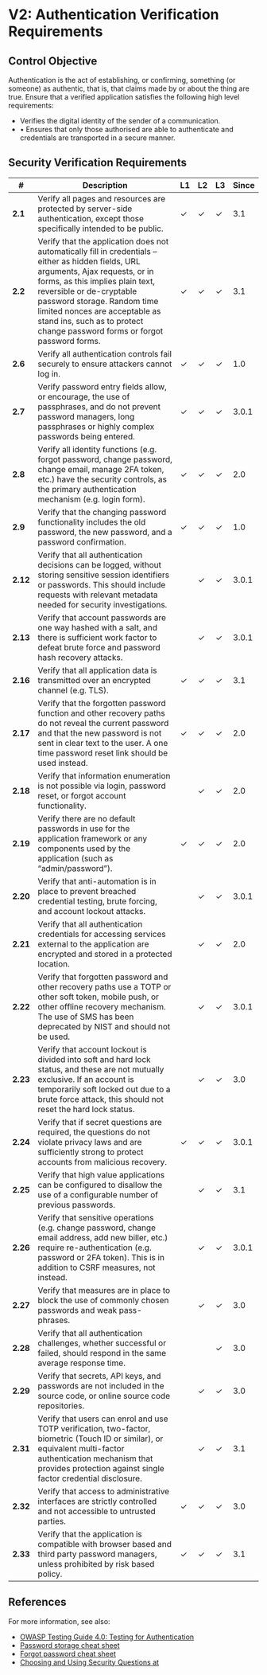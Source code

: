 # V2: Authentication Verification Requirements

## Control Objective

Authentication is the act of establishing, or confirming, something (or someone) as authentic, that is, that claims made by or about the thing are true. Ensure that a verified application satisfies the following high level requirements:

* Verifies the digital identity of the sender of a communication.
* •	Ensures that only those authorised are able to authenticate and credentials are transported in a secure manner.

## Security Verification Requirements

| # | Description | L1 | L2 | L3 | Since |
| --- | --- | --- | --- | -- | -- |
| **2.1** | Verify all pages and resources are protected by server-side authentication, except those specifically intended to be public. | ✓ | ✓ | ✓ | 3.1 |
| **2.2** | Verify that the application does not automatically fill in credentials – either as hidden fields, URL arguments, Ajax requests, or in forms, as this implies plain text, reversible or de-cryptable password storage. Random time limited nonces are acceptable as stand ins, such as to protect change password forms or forgot password forms. | ✓ | ✓ | ✓ | 3.1 |
| **2.6** | Verify all authentication controls fail securely to ensure attackers cannot log in. | ✓ | ✓ | ✓ | 1.0 |
| **2.7** | Verify password entry fields allow, or encourage, the use of passphrases, and do not prevent password managers, long passphrases or highly complex passwords being entered. | ✓ | ✓ | ✓ | 3.0.1 |
| **2.8** | Verify all identity functions (e.g. forgot password, change password, change email, manage 2FA token, etc.) have the security controls, as the primary authentication mechanism (e.g. login form). | ✓ | ✓ | ✓ | 2.0 |
| **2.9** | Verify that the changing password functionality includes the old password, the new password, and a password confirmation. | ✓ | ✓ | ✓ | 1.0 |
| **2.12** | Verify that all authentication decisions can be logged, without storing sensitive session identifiers or passwords. This should include requests with relevant metadata needed for security investigations.  |  | ✓ | ✓ | 3.0.1 |
| **2.13** | Verify that account passwords are one way hashed with a salt, and there is sufficient work factor to defeat brute force and password hash recovery attacks. |  | ✓ | ✓ | 3.0.1 |
| **2.16** | Verify that all application data is transmitted over an encrypted channel (e.g. TLS). | ✓ | ✓ | ✓ | 3.1 |
| **2.17** | Verify that the forgotten password function and other recovery paths do not reveal the current password and that the new password is not sent in clear text to the user. A one time password reset link should be used instead. | ✓ | ✓ | ✓ | 2.0 |
| **2.18** | Verify that information enumeration is not possible via login, password reset, or forgot account functionality.  |  | ✓ | ✓ | 2.0 |
| **2.19** | Verify there are no default passwords in use for the application framework or any components used by the application (such as “admin/password”). | ✓ | ✓ | ✓ | 2.0 |
| **2.20** | Verify that anti-automation is in place to prevent breached credential testing, brute forcing, and account lockout attacks. |  | ✓ | ✓ | 3.0.1 |
| **2.21** | Verify that all authentication credentials for accessing services external to the application are encrypted and stored in a protected location.  |  | ✓ | ✓ | 2.0 |
| **2.22** | Verify that forgotten password and other recovery paths use a TOTP or other soft token, mobile push, or other offline recovery mechanism. The use of SMS has been deprecated by NIST and should not be used. |  | ✓ | ✓ | 3.0.1 |
| **2.23** | Verify that account lockout is divided into soft and hard lock status, and these are not mutually exclusive. If an account is temporarily soft locked out due to a brute force attack, this should not reset the hard lock status. |  | ✓ | ✓ | 3.0 |
| **2.24** | Verify that if secret questions are required, the questions do not violate privacy laws and are sufficiently strong to protect accounts from malicious recovery. | ✓ | ✓ | ✓ | 3.0.1 |
| **2.25** | Verify that high value applications can be configured to disallow the use of a configurable number of previous passwords. |  | ✓ | ✓ | 3.1 |
| **2.26** | Verify that sensitive operations (e.g. change password, change email address, add new biller, etc.) require re-authentication (e.g. password or 2FA token). This is in addition to CSRF measures, not instead. |  | ✓ | ✓ | 3.0.1 |
| **2.27** | Verify that measures are in place to block the use of commonly chosen passwords and weak pass-phrases. |  | ✓ | ✓ | 3.0 |
| **2.28** | Verify that all authentication challenges, whether successful or failed, should respond in the same average response time. |  |  | ✓ | 3.0 |
| **2.29** | Verify that secrets, API keys, and passwords are not included in the source code, or online source code repositories. |  | ✓ | ✓ | 3.0 |
| **2.31** | Verify that users can enrol and use TOTP verification, two-factor, biometric (Touch ID or similar), or equivalent multi-factor authentication mechanism that provides protection against single factor credential disclosure. |  | ✓ | ✓ | 3.1 |
| **2.32** | Verify that access to administrative interfaces are strictly controlled and not accessible to untrusted parties. | ✓ | ✓ | ✓ | 3.0 |
| **2.33** | Verify that the application is compatible with browser based and third party password managers, unless prohibited by risk based policy. | ✓ | ✓ | ✓ | 3.1 |



## References

For more information, see also:

* [OWASP Testing Guide 4.0: Testing for Authentication](https://www.owasp.org/index.php/Testing_for_authentication)
* [Password storage cheat sheet](https://www.owasp.org/index.php/Password_Storage_Cheat_Sheet)
* [Forgot password cheat sheet](https://www.owasp.org/index.php/Forgot_Password_Cheat_Sheet)
* [Choosing and Using Security Questions at](https://www.owasp.org/index.php/Choosing_and_Using_Security_Questions_Cheat_Sheet)
